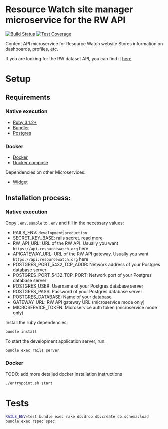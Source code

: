 # Resource Watch site manager microservice for the RW API

[![Build Status](https://travis-ci.com/resource-watch/resource-watch-manager.svg?branch=dev)](https://travis-ci.com/resource-watch/resource-watch-manager)
[![Test Coverage](https://api.codeclimate.com/v1/badges/cc3b209e57a896fe6d7c/test_coverage)](https://codeclimate.com/github/resource-watch/resource-watch-manager/test_coverage)

Content API microservice for Resource Watch website
Stores information on dashboards, profiles, etc.

If you are looking for the RW dataset API, you can find it [here](https://github.com/resource-watch/dataset)

# Setup

## Requirements

### Native execution 

* [Ruby 3.1.2+](https://www.ruby-lang.org/en/)
* [Bundler](https://bundler.io/)
* [Postgres](https://www.postgresql.org/)

### Docker 

* [Docker](https://www.docker.com/)
* [Docker compose](https://docs.docker.com/compose/)

Dependencies on other Microservices:

- [Widget](https://github.com/resource-watch/widget)

## Installation process:

### Native execution 
Copy `.env.sample` to `.env` and fill in the necessary values:
- RAILS_ENV: `development`|`production`
- SECRET_KEY_BASE: rails secret. [read more](https://medium.com/@michaeljcoyne/understanding-the-secret-key-base-in-ruby-on-rails-ce2f6f9968a1)
- RW_API_URL: URL of the RW API. Usually you want `https://api.resourcewatch.org` here
- APIGATEWAY_URL: URL of the RW API gateway. Usually you want `https://api.resourcewatch.org` here
- POSTGRES_PORT_5432_TCP_ADDR: Network address of your Postgres database server
- POSTGRES_PORT_5432_TCP_PORT: Network port of your Postgres database server
- POSTGRES_USER: Username of your Postgres database server
- POSTGRES_PASS: Password of your Postgres database server
- POSTGRES_DATABASE: Name of your database
- GATEWAY_URL: RW API gateway URL (microservice mode only)
- MICROSERVICE_TOKEN: Microservice auth token (microservice mode only)


Install the ruby dependencies:

```bash
bundle install
```

To start the development application server, run:

```bash
bundle exec rails server
```

### Docker

TODO: add more detailed docker installation instructions

```bash
./entrypoint.sh start
```



# Tests

```bash
RAILS_ENV=test bundle exec rake db:drop db:create db:schema:load
bundle exec rspec spec
```
